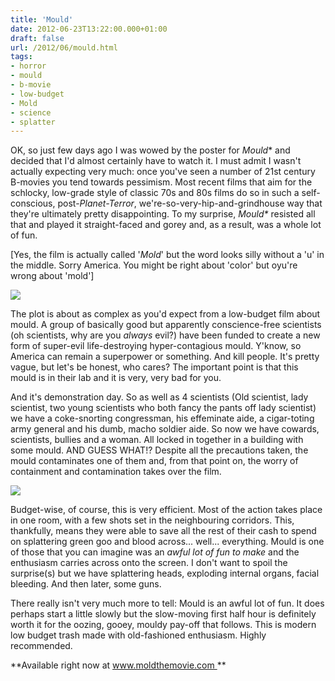 ```yaml
---
title: 'Mould'
date: 2012-06-23T13:22:00.000+01:00
draft: false
url: /2012/06/mould.html
tags: 
- horror
- mould
- b-movie
- low-budget
- Mold
- science
- splatter
---
```


OK, so just few days ago I was wowed by the poster for _Mould_\* and decided that I'd almost certainly have to watch it. I must admit I wasn't actually expecting very much: once you've seen a number of 21st century B-movies you tend towards pessimism. Most recent films that aim for the schlocky, low-grade style of classic 70s and 80s films do so in such a self-conscious, post-_Planet-Terror_, we're-so-very-hip-and-grindhouse way that they're ultimately pretty disappointing. To my surprise, _Mould\*_ resisted all that and played it straight-faced and gorey and, as a result, was a whole lot of fun.  
  
\[Yes, the film is actually called '_Mold_' but the word looks silly without a 'u' in the middle. Sorry America. You might be right about 'color' but oyu're wrong about 'mold'\]  
  

[![](https://blogger.googleusercontent.com/img/b/R29vZ2xl/AVvXsEiWvUMcsWvrr9f-WCftBmTz8jE8B_sjDoOAXaSoyJW0YvEx12PWdYTJLwsR5pxUU2bb8yHFwhRJcDcPkxVKIfU2hcZ0sJ_MbBxzn1bNkbUH3UHY679nuxHhyphenhyphenTs4ql9Fomp6fQMh4bErZ5s/s640/mold.jpg)](https://picasaweb.google.com/lh/photo/60-Y6BxJ2_Vfo8Sp2PAW1-54nN1RycrV_oQh2IHYfkI?feat=embedwebsite)

  
  
The plot is about as complex as you'd expect from a low-budget film about mould. A group of basically good but apparently conscience-free scientists (oh scientists, why are you _always_ evil?) have been funded to create a new form of super-evil life-destroying hyper-contagious mould. Y'know, so America can remain a superpower or something. And kill people. It's pretty vague, but let's be honest, who cares? The important point is that this mould is in their lab and it is very, very bad for you.  
  
And it's demonstration day. So as well as 4 scientists (Old scientist, lady scientist, two young scientists who both fancy the pants off lady scientist) we have a coke-snorting congressman, his effeminate aide, a cigar-toting army general and his dumb, macho soldier aide. So now we have cowards, scientists, bullies and a woman. All locked in together in a building with some mould. AND GUESS WHAT!? Despite all the precautions taken, the mould contaminates one of them and, from that point on, the worry of containment and contamination takes over the film.  
  

[![](https://blogger.googleusercontent.com/img/b/R29vZ2xl/AVvXsEhkvmEK1eOZNbZMWBAq-hHolnJ4y_b9ohuQJpRUwHl3Gh8MJblNR_Tuuqo9SgLmEH-tTeyQEIGAXK5ifnsJNbGf85PtvwevjqI93vf_U5eoEk4AKMQFu_mGIlWbuv5RGvOIE-U2R0xc9jY/s400/vlcsnap2012031708h00m38.jpg)](https://picasaweb.google.com/lh/photo/B27KkSTRd6L8JVIECH7al-54nN1RycrV_oQh2IHYfkI?feat=embedwebsite)

  
  
Budget-wise, of course, this is very efficient. Most of the action takes place in one room, with a few shots set in the neighbouring corridors. This, thankfully, means they were able to save all the rest of their cash to spend on splattering green goo and blood across... well... everything. Mould is one of those that you can imagine was an _awful lot of fun to make_ and the enthusiasm carries across onto the screen. I don't want to spoil the surprise(s) but we have splattering heads, exploding internal organs, facial bleeding. And then later, some guns.  
  
There really isn't very much more to tell: Mould is an awful lot of fun. It does perhaps start a little slowly but the slow-moving first half hour is definitely worth it for the oozing, gooey, mouldy pay-off that follows. This is modern low budget trash made with old-fashioned enthusiasm. Highly recommended.  
  
**Available right now at www.moldthemovie.com **